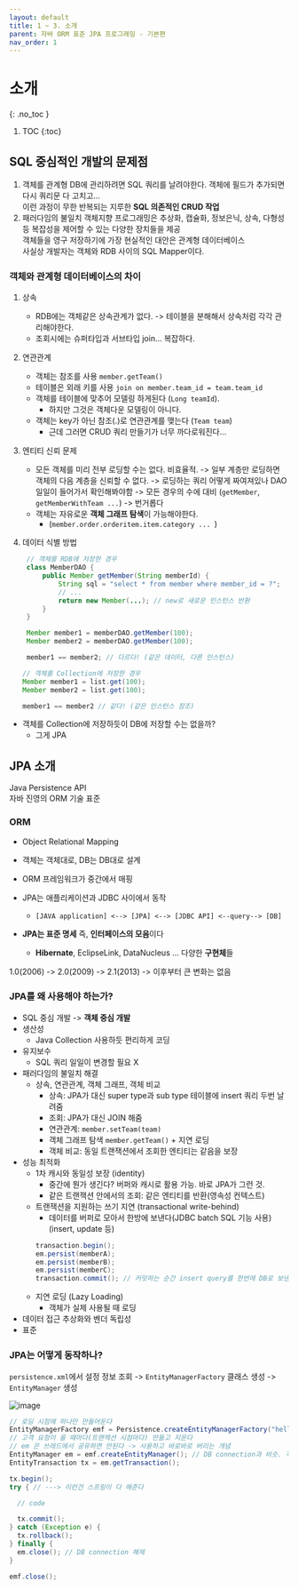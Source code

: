 ```yaml
---
layout: default
title: 1 ~ 3. 소개
parent: 자바 ORM 표준 JPA 프로그래밍 - 기본편
nav_order: 1
---
```


# 소개
{: .no_toc }

1. TOC
{:toc}

## SQL 중심적인 개발의 문제점

1. 객체를 관계형 DB에 관리하려면 SQL 쿼리를 날려야한다. 객체에 필드가 추가되면 다시 쿼리문 다 고치고...  
이런 과정이 무한 반복되는 지루한 **SQL 의존적인 CRUD 작업**
2. 패러다임의 불일치
객체지향 프로그래밍은 추상화, 캡슐화, 정보은닉, 상속, 다형성 등 복잡성을 제어할 수 있는 다양한 장치들을 제공  
객체들을 영구 저장하기에 가장 현실적인 대안은 관계형 데이터베이스  
사실상 개발자는 객체와 RDB 사이의 SQL Mapper이다.

### 객체와 관계형 데이터베이스의 차이
1. 상속
   - RDB에는 객체같은 상속관계가 없다. -> 테이블을 분해해서 상속처럼 각각 관리해야한다.
   - 조회시에는 슈퍼타입과 서브타입 join... 복잡하다.
2. 연관관계
   - 객체는 참조를 사용 `member.getTeam()`
   - 테이블은 외래 키를 사용 `join on member.team_id = team.team_id`
   - 객체를 테이블에 맞추어 모델링 하게된다 (`Long teamId`).
     - 하지만 그것은 객체다운 모델링이 아니다.
   - 객체는 key가 아닌 참조(.)로 연관관계를 맺는다 (`Team team`)
     - 근데 그러면 CRUD 쿼리 만들기가 너무 까다로워진다...
3. 엔티티 신뢰 문제
   - 모든 객체를 미리 전부 로딩할 수는 없다. 비효율적. -> 일부 계층만 로딩하면 객체의 다음 계층을 신뢰할 수 없다. -> 로딩하는 쿼리 어떻게 짜여져있나 DAO 일일이 들어가서 확인해봐야함 -> 모든 경우의 수에 대비 (`getMember`, `getMemberWithTeam ...`) -> 번거롭다
   - 객체는 자유로운 **객체 그래프 탐색**이 가능해야한다.
     - (`member.order.orderitem.item.category ... `)
4. 데이터 식별 방법
   ```java
    // 객체를 RDB에 저장한 경우
    class MemberDAO {
        public Member getMember(String memberId) {
            String sql = "select * from member where member_id = ?";
            // ...
            return new Member(...); // new로 새로운 인스턴스 반환
        }
    }

    Member member1 = memberDAO.getMember(100);
    Member member2 = memberDAO.getMember(100);

    member1 == member2; // 다르다! (같은 데이터, 다른 인스턴스)
    ```

    ```java
    // 객체를 Collection에 저장한 경우
    Member member1 = list.get(100);
    Member member2 = list.get(100);

    member1 == member2 // 같다! (같은 인스턴스 참조)
    ```
- 객체를 Collection에 저장하듯이 DB에 저장할 수는 없을까?
  - 그게 JPA

## JPA 소개

Java Persistence API  
자바 진영의 ORM 기술 표준  

### ORM

- Object Relational Mapping
- 객체는 객체대로, DB는 DB대로 설계
- ORM 프레임워크가 중간에서 매핑

- JPA는 애플리케이션과 JDBC 사이에서 동작
  - `[JAVA application] <--> [JPA] <--> [JDBC API] <--query--> [DB]`
- **JPA는 표준 명세** 즉, **인터페이스의 모음**이다
  - **Hibernate**, EclipseLink, DataNucleus ... 다양한 **구현체**들

1.0(2006) -> 2.0(2009) -> 2.1(2013) -> 이후부터 큰 변화는 없음

### **JPA를 왜 사용해야 하는가?**

- SQL 중심 개발 -> **객체 중심 개발**
- 생산성
  - Java Collection 사용하듯 편리하게 코딩
- 유지보수
  - SQL 쿼리 일일이 변경할 필요 X
- 패러다임의 불일치 해결
  - 상속, 연관관계, 객체 그래프, 객체 비교
    - 상속: JPA가 대신 super type과 sub type 테이블에 insert 쿼리 두번 날려줌
    - 조회: JPA가 대신 JOIN 해줌
    - 연관관계: `member.setTeam(team)`
    - 객체 그래프 탐색 `member.getTeam()` + 지연 로딩
    - 객체 비교: 동일 트랜잭션에서 조회한 엔티티는 같음을 보장
- 성능 최적화
  - 1차 캐시와 동일성 보장 (identity)
    - 중간에 뭔가 생긴다? 버퍼와 캐시로 활용 가능. 바로 JPA가 그런 것.
    - 같은 트랜잭션 안에서의 조회: 같은 엔티티를 반환(영속성 컨텍스트)
  - 트랜잭션을 지원하는 쓰기 지연 (transactional write-behind)
    - 데이터를 버퍼로 모아서 한방에 보낸다(JDBC batch SQL 기능 사용) (insert, update 등)
    ```java
    transaction.begin();
    em.persist(memberA);
    em.persist(memberB);
    em.persist(memberC);
    transaction.commit(); // 커밋하는 순간 insert query를 한번에 DB로 보낸다 - buffer writing
    ```
  - 지연 로딩 (Lazy Loading)
    - 객체가 실제 사용될 때 로딩
- 데이터 접근 추상화와 벤더 독립성
- 표준

### JPA는 어떻게 동작하나?

`persistence.xml`에서 설정 정보 조회 -> `EntityManagerFactory` 클래스 생성 -> `EntityManager` 생성  

![image](https://img1.daumcdn.net/thumb/R1280x0/?scode=mtistory2&fname=https%3A%2F%2Fblog.kakaocdn.net%2Fdn%2FcwZNc4%2FbtrvhMSJJBE%2FqUGhjtwf1T5qpKjqeECHiK%2Fimg.png)

```java
// 로딩 시점에 하나만 만들어둔다
EntityManagerFactory emf = Persistence.createEntityManagerFactory("hello");
// 고객 요청이 올 때마다(트랜잭션 시점마다) 만들고 지운다
// em 은 쓰레드에서 공유하면 안된다 -> 사용하고 바로바로 버리는 개념
EntityManager em = emf.createEntityManager(); // DB connection과 비슷. 객체를 저장해주는 collection 느낌.
EntityTransaction tx = em.getTransaction();

tx.begin();
try { // ---> 이런건 스프링이 다 해준다

  // code

  tx.commit();
} catch (Exception e) {
  tx.rollback();
} finally {
  em.close(); // DB connection 해제
}

emf.close();
```